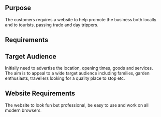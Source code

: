## Purpose

The customers requires a website to help promote the business both locally and to tourists, passing trade and day trippers.  

## Requirements

## Target Audience
Initially need to advertise the location, opening times, goods and services. The aim is to appeal to a wide target audience including families, garden enthusiasts, travellers looking for a quality place to stop etc.


## Website Requirements
The website to look fun but professional, be easy to use and work on all modern browsers.

